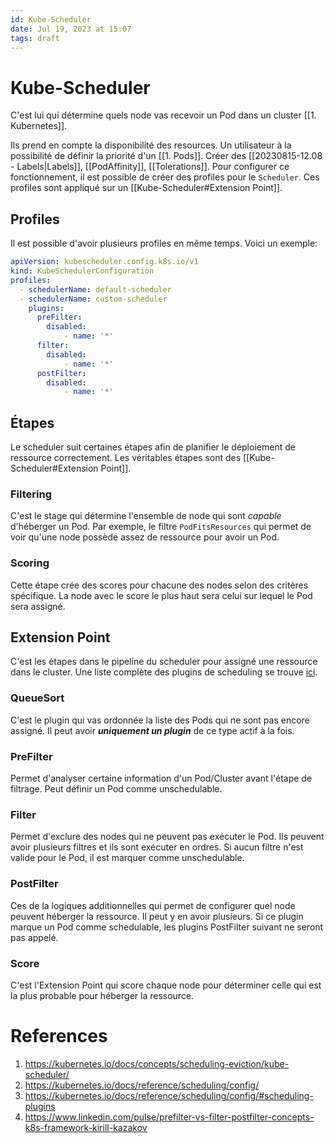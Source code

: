 ```yaml
---
id: Kube-Scheduler
date: Jul 19, 2023 at 15:07
tags: draft
---
```

# Kube-Scheduler
C'est lui qui détermine quels node vas recevoir un Pod dans un cluster [[1. Kubernetes]].

Ils prend en compte la disponibilité des resources. Un utilisateur à la possibilité de définir la priorité d'un [[1. Pods]]. Créer des [[20230815-12.08 - Labels|Labels]], [[PodAffinity]], [[Tolerations]]. Pour configurer ce fonctionnement, il est possible de créer des profiles pour le `Scheduler`. Ces profiles sont appliqué sur un [[Kube-Scheduler#Extension Point]].
## Profiles
Il est possible d'avoir plusieurs profiles en même temps. Voici un exemple:
```yaml
apiVersion: kubescheduler.config.k8s.io/v1  
kind: KubeSchedulerConfiguration  
profiles:  
  - schedulerName: default-scheduler  
  - schedulerName: custom-scheduler  
    plugins:  
      preFilter:  
        disabled:  
	        - name: '*'  
      filter:  
        disabled:  
	        - name: '*'  
      postFilter:  
        disabled:
	        - name: '*'
```
## Étapes
Le scheduler suit certaines étapes afin de planifier le déploiement de ressource correctement. Les véritables étapes sont des [[Kube-Scheduler#Extension Point]].
### Filtering
C'est le stage qui détermine l'ensemble de node qui sont *capable* d'héberger un Pod. Par exemple, le filtre `PodFitsResources` qui permet de voir qu'une node possède assez de ressource pour avoir un Pod.
### Scoring
Cette étape crée des scores pour chacune des nodes selon des critères spécifique. La node avec le score le plus haut sera celui sur lequel le Pod sera assigné.
## Extension Point
C'est les étapes dans le pipeline du scheduler pour assigné une ressource dans le cluster. Une liste complète des plugins de scheduling se trouve [ici](https://kubernetes.io/docs/reference/scheduling/config/#scheduling-plugins).
### QueueSort
C'est le plugin qui vas ordonnée la liste des Pods qui ne sont pas encore assigné. Il peut avoir ***uniquement un plugin*** de ce type actif à la fois.
### PreFilter
Permet d'analyser certaine information d'un Pod/Cluster avant l'étape de filtrage. Peut définir un Pod comme unschedulable.
### Filter
Permet d'exclure des nodes qui ne peuvent pas exécuter le Pod. Ils peuvent avoir plusieurs filtres et ils sont exécuter en ordres. Si aucun filtre n'est valide pour le Pod, il est marquer comme unschedulable.
### PostFilter
Ces de la logiques additionnelles qui permet de configurer quel node peuvent héberger la ressource. Il peut y en avoir plusieurs. Si ce plugin marque un Pod comme schedulable, les plugins PostFilter suivant ne seront pas appelé.
### Score
C'est l'Extension Point qui score chaque node pour déterminer celle qui est la plus probable pour héberger la ressource.
# References
1. https://kubernetes.io/docs/concepts/scheduling-eviction/kube-scheduler/
2. https://kubernetes.io/docs/reference/scheduling/config/
3. https://kubernetes.io/docs/reference/scheduling/config/#scheduling-plugins
4. https://www.linkedin.com/pulse/prefilter-vs-filter-postfilter-concepts-k8s-framework-kirill-kazakov